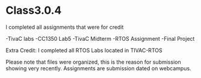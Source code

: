 # Class3.0.4

I completed all assignments that were for credit

-TivaC labs
-CC1350 Lab5
-TivaC Midterm
-RTOS Assignment
-Final Project

Extra Credit:
I completed all RTOS Labs located in TIVAC-RTOS


Please note that files were organized, this is the reason for submission showing very recently. Assignments are submission dated on webcampus.
